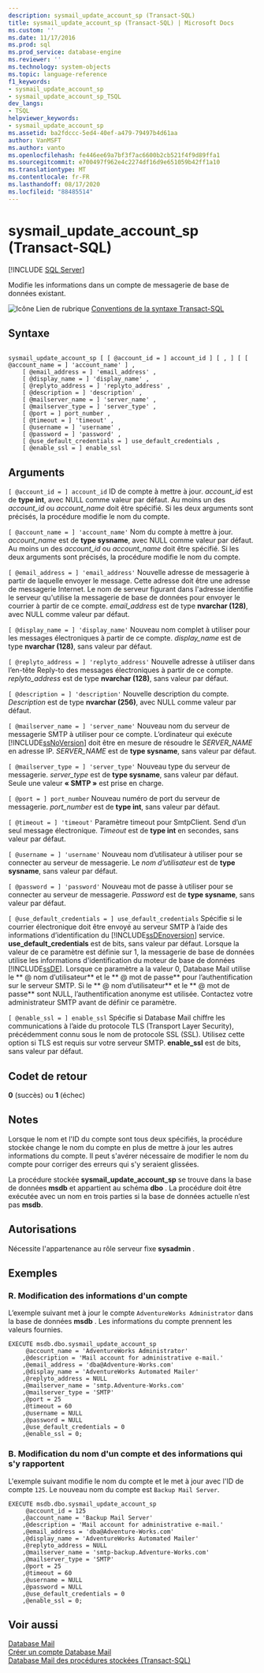 ```yaml
---
description: sysmail_update_account_sp (Transact-SQL)
title: sysmail_update_account_sp (Transact-SQL) | Microsoft Docs
ms.custom: ''
ms.date: 11/17/2016
ms.prod: sql
ms.prod_service: database-engine
ms.reviewer: ''
ms.technology: system-objects
ms.topic: language-reference
f1_keywords:
- sysmail_update_account_sp
- sysmail_update_account_sp_TSQL
dev_langs:
- TSQL
helpviewer_keywords:
- sysmail_update_account_sp
ms.assetid: ba2fdccc-5ed4-40ef-a479-79497b4d61aa
author: VanMSFT
ms.author: vanto
ms.openlocfilehash: fe446ee69a7bf3f7ac6600b2cb521f4f9d89ffa1
ms.sourcegitcommit: e700497f962e4c2274df16d9e651059b42ff1a10
ms.translationtype: MT
ms.contentlocale: fr-FR
ms.lasthandoff: 08/17/2020
ms.locfileid: "88485514"
---
```

# <a name="sysmail_update_account_sp-transact-sql"></a>sysmail_update_account_sp (Transact-SQL)
[!INCLUDE [SQL Server](../../includes/applies-to-version/sqlserver.md)]

  Modifie les informations dans un compte de messagerie de base de données existant.  
 
 
 ![Icône Lien de rubrique](../../database-engine/configure-windows/media/topic-link.gif "Icône du lien de rubrique") [Conventions de la syntaxe Transact-SQL](../../t-sql/language-elements/transact-sql-syntax-conventions-transact-sql.md)  
  
## <a name="syntax"></a>Syntaxe  
  
```  
  
sysmail_update_account_sp [ [ @account_id = ] account_id ] [ , ] [ [ @account_name = ] 'account_name' ] ,  
    [ @email_address = ] 'email_address' ,   
    [ @display_name = ] 'display_name' ,   
    [ @replyto_address = ] 'replyto_address' ,  
    [ @description = ] 'description' ,   
    [ @mailserver_name = ] 'server_name' ,   
    [ @mailserver_type = ] 'server_type' ,   
    [ @port = ] port_number ,   
    [ @timeout = ] 'timeout' ,  
    [ @username = ] 'username' ,  
    [ @password = ] 'password' ,  
    [ @use_default_credentials = ] use_default_credentials ,  
    [ @enable_ssl = ] enable_ssl   
```  
  
## <a name="arguments"></a>Arguments  
`[ @account_id = ] account_id` ID de compte à mettre à jour. *account_id* est de **type int**, avec NULL comme valeur par défaut. Au moins un des *account_id* ou *account_name* doit être spécifié. Si les deux arguments sont précisés, la procédure modifie le nom du compte.  
  
`[ @account_name = ] 'account_name'` Nom du compte à mettre à jour. *account_name* est de **type sysname**, avec NULL comme valeur par défaut. Au moins un des *account_id* ou *account_name* doit être spécifié. Si les deux arguments sont précisés, la procédure modifie le nom du compte.  
  
`[ @email_address = ] 'email_address'` Nouvelle adresse de messagerie à partir de laquelle envoyer le message. Cette adresse doit être une adresse de messagerie Internet. Le nom de serveur figurant dans l'adresse identifie le serveur qu'utilise la messagerie de base de données pour envoyer le courrier à partir de ce compte. *email_address* est de type **nvarchar (128)**, avec NULL comme valeur par défaut.  
  
`[ @display_name = ] 'display_name'` Nouveau nom complet à utiliser pour les messages électroniques à partir de ce compte. *display_name* est de type **nvarchar (128)**, sans valeur par défaut.  
  
`[ @replyto_address = ] 'replyto_address'` Nouvelle adresse à utiliser dans l’en-tête Reply-to des messages électroniques à partir de ce compte. *replyto_address* est de type **nvarchar (128)**, sans valeur par défaut.  
  
`[ @description = ] 'description'` Nouvelle description du compte. *Description* est de type **nvarchar (256)**, avec NULL comme valeur par défaut.  
  
`[ @mailserver_name = ] 'server_name'` Nouveau nom du serveur de messagerie SMTP à utiliser pour ce compte. L’ordinateur qui exécute [!INCLUDE[ssNoVersion](../../includes/ssnoversion-md.md)] doit être en mesure de résoudre le *SERVER_NAME* en adresse IP. *SERVER_NAME* est de **type sysname**, sans valeur par défaut.  
  
`[ @mailserver_type = ] 'server_type'` Nouveau type du serveur de messagerie. *server_type* est de **type sysname**, sans valeur par défaut. Seule une valeur **« SMTP »** est prise en charge.  
  
`[ @port = ] port_number` Nouveau numéro de port du serveur de messagerie. *port_number* est de **type int**, sans valeur par défaut.  
  
`[ @timeout = ] 'timeout'` Paramètre timeout pour SmtpClient. Send d’un seul message électronique. *Timeout* est de **type int** en secondes, sans valeur par défaut.  
  
`[ @username = ] 'username'` Nouveau nom d’utilisateur à utiliser pour se connecter au serveur de messagerie. Le *nom d’utilisateur* est de **type sysname**, sans valeur par défaut.  
  
`[ @password = ] 'password'` Nouveau mot de passe à utiliser pour se connecter au serveur de messagerie. *Password* est de **type sysname**, sans valeur par défaut.  
  
`[ @use_default_credentials = ] use_default_credentials` Spécifie si le courrier électronique doit être envoyé au serveur SMTP à l’aide des informations d’identification du [!INCLUDE[ssDEnoversion](../../includes/ssdenoversion-md.md)] service. **use_default_credentials** est de bits, sans valeur par défaut. Lorsque la valeur de ce paramètre est définie sur 1, la messagerie de base de données utilise les informations d'identification du moteur de base de données [!INCLUDE[ssDE](../../includes/ssde-md.md)]. Lorsque ce paramètre a la valeur 0, Database Mail utilise le ** \@ nom d’utilisateur** et le ** \@ mot de passe** pour l’authentification sur le serveur SMTP. Si le ** \@ nom d’utilisateur** et le ** \@ mot de passe** sont NULL, l’authentification anonyme est utilisée. Contactez votre administrateur SMTP avant de définir ce paramètre.  
  
`[ @enable_ssl = ] enable_ssl` Spécifie si Database Mail chiffre les communications à l’aide du protocole TLS (Transport Layer Security), précédemment connu sous le nom de protocole SSL (SSL). Utilisez cette option si TLS est requis sur votre serveur SMTP. **enable_ssl** est de bits, sans valeur par défaut.  
  
## <a name="return-code-values"></a>Codet de retour  
 **0** (succès) ou **1** (échec)  
  
## <a name="remarks"></a>Notes  
 Lorsque le nom et l'ID du compte sont tous deux spécifiés, la procédure stockée change le nom du compte en plus de mettre à jour les autres informations du compte. Il peut s'avérer nécessaire de modifier le nom du compte pour corriger des erreurs qui s'y seraient glissées.  
  
 La procédure stockée **sysmail_update_account_sp** se trouve dans la base de données **msdb** et appartient au schéma **dbo** . La procédure doit être exécutée avec un nom en trois parties si la base de données actuelle n’est pas **msdb**.  
  
## <a name="permissions"></a>Autorisations  
 Nécessite l'appartenance au rôle serveur fixe **sysadmin** .  
  
## <a name="examples"></a>Exemples  
  
### <a name="a-changing-the-information-for-an-account"></a>R. Modification des informations d'un compte  
 L’exemple suivant met à jour le compte `AdventureWorks Administrator` dans la base de données **msdb** . Les informations du compte prennent les valeurs fournies.  
  
```  
EXECUTE msdb.dbo.sysmail_update_account_sp  
     @account_name = 'AdventureWorks Administrator'  
    ,@description = 'Mail account for administrative e-mail.'  
    ,@email_address = 'dba@Adventure-Works.com'  
    ,@display_name = 'AdventureWorks Automated Mailer'  
    ,@replyto_address = NULL  
    ,@mailserver_name = 'smtp.Adventure-Works.com'  
    ,@mailserver_type = 'SMTP'  
    ,@port = 25  
    ,@timeout = 60  
    ,@username = NULL  
    ,@password = NULL  
    ,@use_default_credentials = 0  
    ,@enable_ssl = 0;  
```  
  
### <a name="b-changing-the-name-of-an-account-and-the-information-for-an-account"></a>B. Modification du nom d'un compte et des informations qui s'y rapportent  
 L'exemple suivant modifie le nom du compte et le met à jour avec l'ID de compte `125`. Le nouveau nom du compte est `Backup Mail Server`.  
  
```  
EXECUTE msdb.dbo.sysmail_update_account_sp  
     @account_id = 125  
    ,@account_name = 'Backup Mail Server'  
    ,@description = 'Mail account for administrative e-mail.'  
    ,@email_address = 'dba@Adventure-Works.com'  
    ,@display_name = 'AdventureWorks Automated Mailer'  
    ,@replyto_address = NULL  
    ,@mailserver_name = 'smtp-backup.Adventure-Works.com'  
    ,@mailserver_type = 'SMTP'  
    ,@port = 25  
    ,@timeout = 60  
    ,@username = NULL  
    ,@password = NULL  
    ,@use_default_credentials = 0  
    ,@enable_ssl = 0;  
```  
  
## <a name="see-also"></a>Voir aussi  
 [Database Mail](../../relational-databases/database-mail/database-mail.md)   
 [Créer un compte Database Mail](../../relational-databases/database-mail/create-a-database-mail-account.md)   
 [Database Mail des procédures stockées &#40;Transact-SQL&#41;](../../relational-databases/system-stored-procedures/database-mail-stored-procedures-transact-sql.md)  
  
  
